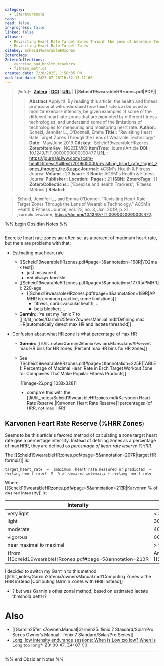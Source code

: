 ```yaml
---
category:
  - literaturenote
tags: 
read: false
in-progress: false
linked: false
aliases:
  - Revisiting Heart Rate Target Zones Through the Lens of Wearable Technology
  - Revisiting Heart Rate Target Zones
citekey: Scheid19wearableHRzones
ZoteroTags: 
ZoteroCollections:
  - exercise_and_health_trackers
  - fitness_metrics
created date: 7/28/2025, 1:50:35 PM
modified date: 2025-07-28T16:32:15-07:00
---
```


> [!info]- &nbsp;[**Zotero**](zotero://select/library/items/NQ2ZEMK9)  | [**DOI**](https://doi.org/10.1249/FIT.0000000000000477) | [**URL**](https://journals.lww.com/acsm-healthfitness/fulltext/2019/05000/revisiting_heart_rate_target_zones_through_the.8.aspx) | **[[Scheid19wearableHRzones.pdf|PDF]]**
>> **Abstract**
> Apply It!            By reading this article, the health and fitness professional will           understand how heart rate can be used to monitor exercise intensity,           be given examples of some of the different heart rate zones that are promoted by different fitness technologies, and           understand some of the limitations of technologies for measuring and monitoring heart rate.
> > **Author**:: Scheid, Jennifer L.,  O’Donnell, Emma
> **Title**:: "Revisiting Heart Rate Target Zones Through the Lens of Wearable Technology"
> **Date**:: May/June 2019
> **Citekey**:: Scheid19wearableHRzones
> **ZoteroItemKey**:: NQ2ZEMK9
> **itemType**:: journalArticle
> **DOI**:: 10.1249/FIT.0000000000000477
> **URL**:: https://journals.lww.com/acsm-healthfitness/fulltext/2019/05000/revisiting_heart_rate_target_zones_through_the.8.aspx
> **Journal**:: ACSM's Health & Fitness Journal
> **Volume**:: 23
> **Issue**:: 3
> **Book**:: ACSM's Health & Fitness Journal
> **Publisher**:: 
> **Location**:: 
> **Pages**:: 21
> **ISBN**:: 
> **ZoteroTags**:: []
> **ZoteroCollections**:: ['Exercise and Health Trackers', 'Fitness Metrics']
> **Related**::

>  Scheid, Jennifer L., and Emma O’Donnell. “Revisiting Heart Rate Target Zones Through the Lens of Wearable Technology.” ACSM’s Health & Fitness Journal, vol. 23, no. 3, Jun. 2019, p. 21. journals.lww.com, https://doi.org/10.1249/FIT.0000000000000477.

%% begin Obsidian Notes %%
___

Exercise heart rate zones are often set as a percent of maximum heart rate, but there are problems with that:

- Estimating max heart rate
	- [[Scheid19wearableHRzones.pdf#page=3&annotation=168R|VO2max  test]]
		- just measure it
		- not always feasible
	- [[Scheid19wearableHRzones.pdf#page=3&annotation=177R|APMHR]]: 220-age
		- [[Scheid19wearableHRzones.pdf#page=4&annotation=189R|APMHR is common practice, some limitations]]
			- fitness, cardiovascular health, ...
			- beta blockers...
	- **Garmin**: I've set my Fenix 7 to [[lit/lit_notes/Garmin25fenix7ownersManual.md#Defining max HR|automatically detect max HR and lactate threshold]] 

- Confusion about what HR zone is what percentage of max HR
	- **Garmin**: [[lit/lit_notes/Garmin25fenix7ownersManual.md#Percent max HR bins for HR zones |Percent max HR bins for HR zones]]
	- See [[Scheid19wearableHRzones.pdf#page=4&annotation=225R|TABLE 1: Percentage of Maximal Heart Rate in Each Target Workout Zone for Companies That Make Popular Fitness Products]]
	  
	  ![[image-26.png|1038x328]]
		- compare this with the [[lit/lit_notes/Scheid19wearableHRzones.md#Karvonen Heart Rate Reserve |Karvonen Heart Rate Reserve]] percentages (of HRR, not max HRR)

## Karvonen Heart Rate Reserve (%HRR Zones)

Seems to be this article's favored method of calculating a zone target heart rate give a percentage intensity. Instead of defining zones as a percentage of max HRR, they are defined as *percentage of heart rate reserve %HRR*.

The [[Scheid19wearableHRzones.pdf#page=5&annotation=207R|target HR formula]] is:

	target_heart_rate  =  (maximum  heart rate measured or predicted  −  resting heart rate)  X  % of desired intensity + resting heart rate

Where [[Scheid19wearableHRzones.pdf#page=5&annotation=213R|Karvonen % of desired intensity]] is:

| Intensity               | %HRR  |
| ----------------------- | ----- |
| very light              | < 30  |
| light                   | 30-39 |
| moderate                | 40–59 |
| vigorous                | 60–89 |
| near maximal to maximal | > 90  |
(from [[Scheid19wearableHRzones.pdf#page=5&annotation=213R|American College of Sports Medicine]]and is [[Scheid19wearableHRzones.pdf#page=6&annotation=231R|recommended]] by it.)

I decided to switch my Garmin to this method: [[lit/lit_notes/Garmin25fenix7ownersManual.md#Computing Zones withe HRR instead |Computing Garmin Zones with HRR instead]] 

- ? but was Garmin's other zonal method, based on estimated lactate threshold better?
# Also
- [[Garmin25fenix7ownersManual|Garmin25: fēnix 7 Standard/Solar/Pro Series Owner's Manual - fēnix 7 Standard/Solar/Pro Series]] 
- [Long, low intensity endurance sessions: When is Low too low?  When is Long too long?](https://share.evernote.com/note/a689163e-387f-47f8-bbc8-b7f4e592f36d): Z3: 80-87; Z4: 87-93
___
%% end Obsidian Notes %%
